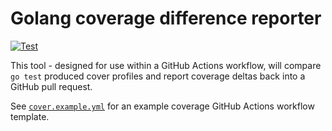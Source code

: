 # Golang coverage difference reporter

[![Test](https://github.com/flipgroup/golang-cover-diff/actions/workflows/test.yml/badge.svg)](https://github.com/flipgroup/golang-cover-diff/actions/workflows/test.yml)

This tool - designed for use within a GitHub Actions workflow, will compare `go test` produced cover profiles and report coverage deltas back into a GitHub pull request.

See [`cover.example.yml`](cover.example.yml) for an example coverage GitHub Actions workflow template.
